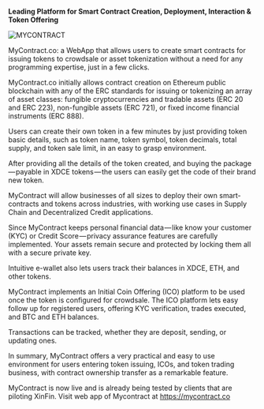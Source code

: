 ﻿**Leading Platform for Smart Contract Creation, Deployment, Interaction & Token Offering**


![MYCONTRACT](/assets/omkar.png)

MyContract.co: a WebApp that allows users to create smart contracts for issuing tokens to crowdsale or asset tokenization without a need for any programming expertise, just in a few clicks.

MyContract.co initially allows contract creation on Ethereum public blockchain with any of the ERC standards for issuing or tokenizing an array of asset classes: fungible cryptocurrencies and tradable assets (ERC 20 and ERC 223), non-fungible assets (ERC 721), or fixed income financial instruments (ERC 888).

Users can create their own token in a few minutes by just providing token basic details, such as token name, token symbol, token decimals, total supply, and token sale limit, in an easy to grasp environment.

After providing all the details of the token created, and buying the package — payable in XDCE tokens — the users can easily get the code of their brand new token.

MyContract will allow businesses of all sizes to deploy their own smart-contracts and tokens across industries, with working use cases in Supply Chain and Decentralized Credit applications.

Since MyContract keeps personal financial data — like know your customer (KYC) or Credit Score — privacy assurance features are carefully implemented. Your assets remain secure and protected by locking them all with a secure private key.

Intuitive e-wallet also lets users track their balances in XDCE, ETH, and other tokens.

MyContract implements an Initial Coin Offering (ICO) platform to be used once the token is configured for crowdsale. The ICO platform lets easy follow up for registered users, offering KYC verification, trades executed, and BTC and ETH balances.

Transactions can be tracked, whether they are deposit, sending, or updating ones.

In summary, MyContract offers a very practical and easy to use environment for users entering token issuing, ICOs, and token trading business, with contract ownership transfer as a remarkable feature.

MyContract is now live and is already being tested by clients that are piloting XinFin. Visit web app of Mycontract at https://mycontract.co
